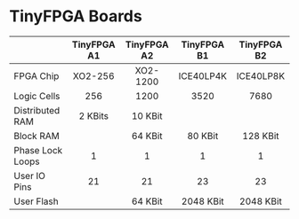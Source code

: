 # TinyFPGA Boards


|                  | TinyFPGA A1 | TinyFPGA A2 | TinyFPGA B1 | TinyFPGA B2 |
|------------------|:-----------:|:-----------:|:-----------:|:-----------:|
| FPGA Chip        |   XO2-256   |   XO2-1200  |  ICE40LP4K  |  ICE40LP8K  |
| Logic Cells      |     256     |     1200    |     3520    |     7680    |
| Distributed RAM  |   2 KBits   |   10 KBit   |             |             |
| Block RAM        |             |   64 KBit   |   80 KBit   |   128 KBit  |
| Phase Lock Loops |      1      |      1      |      1      |      1      |
| User IO Pins     |     21      |     21      |     23      |     23      |
| User Flash       |             |   64 KBit   |  2048 KBit  |  2048 KBit  |
